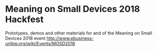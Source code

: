 # Meaning on Small Devices 2018 Hackfest
Prototypes, demos and other materials for and of the Meaning on Small Devices 2018 event
http://www.ebusiness-unibw.org/wiki/Events/MOSD2018
